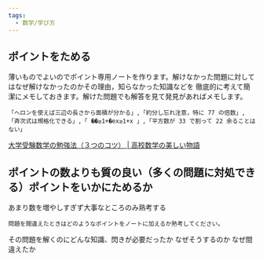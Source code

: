 ```yaml
---
tags:
  - 数学/学び方
---
```

## ポイントをためる
薄いものでよいのでポイント専用ノートを作ります。解けなかった問題に対してはなぜ解けなかったのかその理由，知らなかった知識などを 徹底的に考えて簡潔にメモしておきます。解けた問題でも解答を見て発見があればメモします。

```
「ヘロンを使えば三辺の長さから面積が分かる」,「約分し忘れ注意，特に 77 の倍数」,「斉次式は規格化できる」,「 ��≥1+�ex≥1+x 」,「平方数が 33 で割って 22 余ることはない」
```

[大学受験数学の勉強法（３つのコツ） | 高校数学の美しい物語](https://manabitimes.jp/math/776)

## ポイントの数よりも質の良い（多くの問題に対処できる）ポイントをいかにためるか

あまり数を増やしすぎず大事なところのみ熟考する

```
問題を間違えたときはどのようなポイントをノートに加えるか熟考してください。
```

その問題を解くのにどんな知識、閃きが必要だったか
なぜそうするのか
なぜ間違えたか


